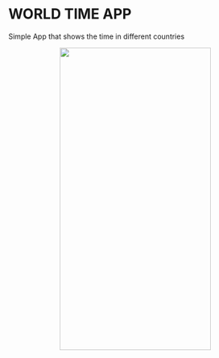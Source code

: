# WORLD TIME APP

Simple App that shows the time in different countries 
<HTML>
<BODY>
  <p style="text-align:center;"><img src="ezgif-6-008d7401b471.gif" height="600" width="300"></p>
</BODY>
</HTML>
